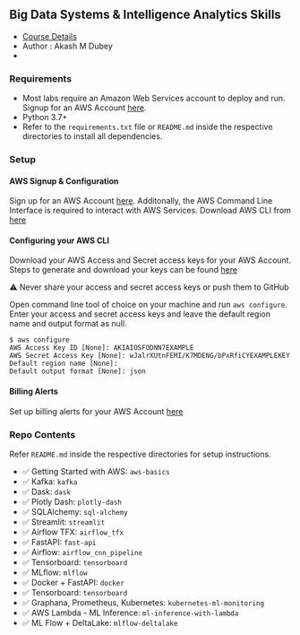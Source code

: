 ## Big Data Systems & Intelligence Analytics Skills

- [Course Details](https://wl11gp.neu.edu/udcprod8/bwckctlg.p_disp_course_detail?cat_term_in=201830&subj_code_in=CSYE&crse_numb_in=7245)
- Author : Akash M Dubey 
- 

### Requirements

- Most labs require an Amazon Web Services account to deploy and run. Signup for an AWS Account [here](https://portal.aws.amazon.com/billing/signup#/start).
- Python 3.7+
- Refer to the `requirements.txt` file or `README.md` inside the respective directories to install all dependencies.



### Setup

#### AWS Signup & Configuration 

Sign up for an AWS Account [here](https://portal.aws.amazon.com/billing/signup#/start). Additonally, the AWS Command Line Interface is required to interact with AWS Services. Download AWS CLI from [here](https://docs.aws.amazon.com/cli/latest/userguide/cli-chap-install.html)


#### Configuring your AWS CLI 

Download your AWS Access and Secret access keys for your AWS Account. Steps to generate and download your keys can be found [here](https://docs.amazonaws.cn/en_us/IAM/latest/UserGuide/id_credentials_access-keys.html) 


:warning:  Never share your access and secret access keys or push them to GitHub <br/>


Open command line tool of choice on your machine and run `aws configure`. Enter your access and secret access keys and leave the default region name and output format as null. 

```
$ aws configure
AWS Access Key ID [None]: AKIAIOSFODNN7EXAMPLE
AWS Secret Access Key [None]: wJalrXUtnFEMI/K7MDENG/bPxRfiCYEXAMPLEKEY
Default region name [None]: 
Default output format [None]: json
```


#### Billing Alerts

Set up billing alerts for your AWS Account [here](https://docs.aws.amazon.com/AmazonCloudWatch/latest/monitoring/monitor_estimated_charges_with_cloudwatch.html)



### Repo Contents

Refer `README.md` inside the respective directories for setup instructions.

- :white_check_mark: Getting Started with AWS: `aws-basics`
- :white_check_mark: Kafka: `kafka`
- :white_check_mark: Dask: `dask`
- :white_check_mark: Plotly Dash: `plotly-dash`
- :white_check_mark: SQLAlchemy: `sql-alchemy`
- :white_check_mark: Streamlit: `streamlit`
- :white_check_mark: Airflow TFX: `airflow_tfx`
- :white_check_mark: FastAPI: `fast-api`
- :white_check_mark: Airflow: `airflow_cnn_pipeline`
- :white_check_mark: Tensorboard: `tensorboard`
- :white_check_mark: MLflow: `mlflow`
- :white_check_mark: Docker + FastAPI: `docker`
- :white_check_mark: Tensorboard: `tensorboard`
- :white_check_mark: Graphana, Prometheus, Kubernetes: `kubernetes-ml-monitoring`
- :white_check_mark: AWS Lambda - ML Inference: `ml-inference-with-lambda`
- :white_check_mark: ML Flow + DeltaLake: `mlflow-deltalake`


